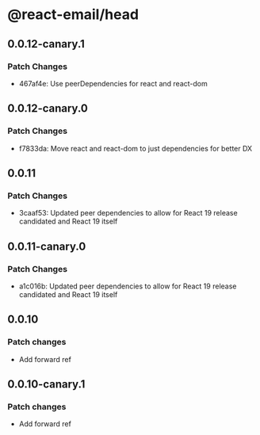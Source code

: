 # @react-email/head

## 0.0.12-canary.1

### Patch Changes

- 467af4e: Use peerDependencies for react and react-dom

## 0.0.12-canary.0

### Patch Changes

- f7833da: Move react and react-dom to just dependencies for better DX

## 0.0.11

### Patch Changes

- 3caaf53: Updated peer dependencies to allow for React 19 release candidated and React 19 itself

## 0.0.11-canary.0

### Patch Changes

- a1c016b: Updated peer dependencies to allow for React 19 release candidated and React 19 itself

## 0.0.10

### Patch changes

- Add forward ref

## 0.0.10-canary.1

### Patch changes

- Add forward ref
